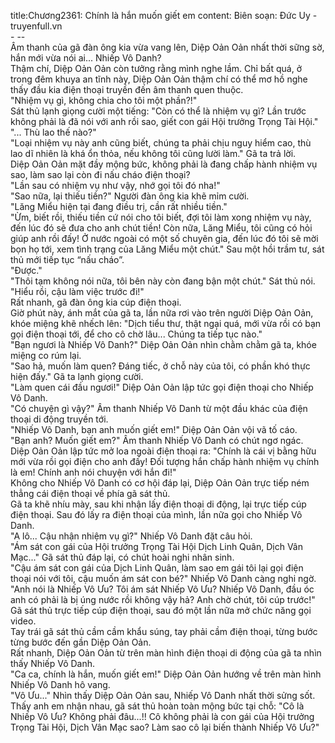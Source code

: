 title:Chương2361: Chính là hắn muốn giết em
content:
Biên soạn: Đức Uy - truyenfull.vn<br>- --<br>Âm thanh của gã đàn ông kia vừa vang lên, Diệp Oản Oản nhất thời sững sờ, hắn mới vừa nói ai... Nhiếp Vô Danh?<br>Thậm chí, Diệp Oản Oản còn tưởng rằng mình nghe lầm. Chỉ bất quá, ở trong đêm khuya an tĩnh này, Diệp Oản Oản thậm chí có thể mơ hồ nghe thấy đầu kia điện thoại truyền đến âm thanh quen thuộc.<br>"Nhiệm vụ gì, không chia cho tôi một phần?!"<br>Sát thủ lạnh giọng cười một tiếng: "Còn có thể là nhiệm vụ gì? Lần trước không phải là đã nói với anh rồi sao, giết con gái Hội trưởng Trọng Tài Hội."<br>"... Thù lao thế nào?"<br>"Loại nhiệm vụ này anh cũng biết, chúng ta phải chịu nguy hiểm cao, thù lao dĩ nhiên là khá ổn thỏa, nếu không tôi cũng lười làm." Gã ta trả lời.<br>Diệp Oản Oản mặt đầy mộng bức, không phải là đang chấp hành nhiệm vụ sao, làm sao lại còn đi nấu cháo điện thoại?<br>"Lần sau có nhiệm vụ như vậy, nhớ gọi tôi đó nha!"<br>"Sao nữa, lại thiếu tiền?" Người đàn ông kia khẽ mỉm cười.<br>"Lăng Miểu hiện tại đang điều trị, cần rất nhiều tiền."<br>"Ừm, biết rồi, thiếu tiền cứ nói cho tôi biết, đợi tôi làm xong nhiệm vụ này, đến lúc đó sẽ đưa cho anh chút tiền! Còn nữa, Lăng Miểu, tôi cũng có hỏi giúp anh rồi đấy! Ở nước ngoài có một số chuyên gia, đến lúc đó tôi sẽ mời bọn họ tới, xem tình trạng của Lăng Miểu một chút." Sau một hồi trầm tư, sát thủ mới tiếp tục “nấu cháo”.<br>"Được."<br>"Thôi tạm không nói nữa, tôi bên này còn đang bận một chút." Sát thủ nói.<br>"Hiểu rồi, cậu làm việc trước đi!"<br>Rất nhanh, gã đàn ông kia cúp điện thoại.<br>Giờ phút này, ánh mắt của gã ta, lần nữa rơi vào trên người Diệp Oản Oản, khóe miệng khẽ nhếch lên: "Dịch tiểu thư, thật ngại quá, mới vừa rồi có bạn gọi điện thoại tới, để cho cô chờ lâu... Chúng ta tiếp tục nào."<br>"Bạn ngươi là Nhiếp Vô Danh?" Diệp Oản Oản nhìn chằm chằm gã ta, khóe miệng co rúm lại.<br>"Sao hả, muốn làm quen? Đáng tiếc, ở chỗ này của tôi, có phần khó thực hiện đấy." Gã ta lạnh giọng cười.<br>"Làm quen cái đầu ngươi!" Diệp Oản Oản lập tức gọi điện thoại cho Nhiếp Vô Danh.<br>"Có chuyện gì vậy?" Âm thanh Nhiếp Vô Danh từ một đầu khác của điện thoại di động truyền tới.<br>"Nhiếp Vô Danh, bạn anh muốn giết em!" Diệp Oản Oản vội vã tố cáo.<br>"Bạn anh? Muốn giết em?" Âm thanh Nhiếp Vô Danh có chút ngơ ngác.<br>Diệp Oản Oản lập tức mở loa ngoài điện thoại ra: "Chính là cái vị bằng hữu mới vừa rồi gọi điện cho anh đấy! Đối tượng hắn chấp hành nhiệm vụ chính là em! Chính anh nói chuyện với hắn đi!"<br>Không cho Nhiếp Vô Danh có cơ hội đáp lại, Diệp Oản Oản trực tiếp ném thẳng cái điện thoại về phía gã sát thủ.<br>Gã ta khẽ nhíu mày, sau khi nhận lấy điện thoại di động, lại trực tiếp cúp điện thoại. Sau đó lấy ra điện thoại của mình, lần nữa gọi cho Nhiếp Vô Danh.<br>"A lô... Cậu nhận nhiệm vụ gì?" Nhiếp Vô Danh đặt câu hỏi.<br>"Ám sát con gái của Hội trưởng Trọng Tài Hội Dịch Linh Quân, Dịch Vân Mạc..." Gã sát thủ đáp lại, có chút hoài nghi nhân sinh.<br>"Cậu ám sát con gái của Dịch Linh Quân, làm sao em gái tôi lại gọi điện thoại nói với tôi, cậu muốn ám sát con bé?" Nhiếp Vô Danh càng nghi ngờ.<br>"Anh nói là Nhiếp Vô Ưu? Tôi ám sát Nhiếp Vô Ưu? Nhiếp Vô Danh, đầu óc anh có phải là bị úng nước rồi không vậy hả? Anh chờ chút, tôi cúp trước!" Gã sát thủ trực tiếp cúp điện thoại, sau đó một lần nữa mở chức năng gọi video.<br>Tay trái gã sát thủ cầm cầm khẩu súng, tay phải cầm điện thoại, từng bước từng bước đến gần Diệp Oản Oản.<br>Rất nhanh, Diệp Oản Oản từ trên màn hình điện thoại di động của gã ta nhìn thấy Nhiếp Vô Danh.<br>"Ca ca, chính là hắn, muốn giết em!" Diệp Oản Oản hướng về trên màn hình Nhiếp Vô Danh hô vang.<br>"Vô Ưu..." Nhìn thấy Diệp Oản Oản sau, Nhiếp Vô Danh nhất thời sửng sốt.<br>Thấy anh em nhận nhau, gã sát thủ hoàn toàn mộng bức tại chỗ: "Cô là Nhiếp Vô Ưu? Không phải đâu...!! Cô không phải là con gái của Hội trưởng Trọng Tài Hội, Dịch Vân Mạc sao? Làm sao cô lại biến thành Nhiếp Vô Ưu?"